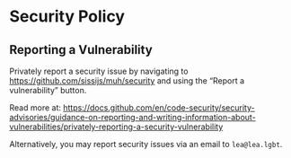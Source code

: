 # Security Policy

## Reporting a Vulnerability

Privately report a security issue by navigating to https://github.com/sissijs/muh/security and using the “Report a vulnerability” button.

Read more at: https://docs.github.com/en/code-security/security-advisories/guidance-on-reporting-and-writing-information-about-vulnerabilities/privately-reporting-a-security-vulnerability

Alternatively, you may report security issues via an email to `lea@lea.lgbt`.
